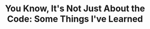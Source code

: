 ---
title: "You Know, It's Not Just About the Code: Some Things I've Learned"
layout: post
tags: []
featured_image:
---